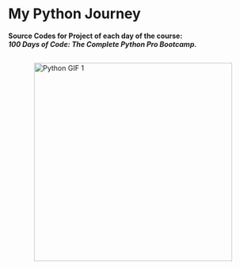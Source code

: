 # My Python Journey

**Source Codes for Project of each day of the course:**  
***100 Days of Code: The Complete Python Pro Bootcamp.***
<div style="display: flex; justify-content: center;">
    <img src="https://media.giphy.com/media/KAq5w47R9rmTuvWOWa/giphy.gif?cid=790b7611an4sletd95u0cuj83s6ruar1mz9tiddte76fwh3j&ep=v1_gifs_search&rid=giphy.gif&ct=g" alt="Python GIF 1" style="height: 400px; margin: 15px;">
</div>

